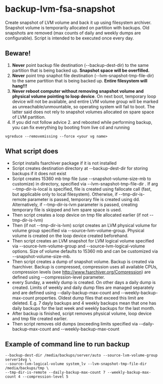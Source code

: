 # backup-lvm-fsa-snapshot
Create snapshot of LVM volume and back it up using filesystem archiver. 
Snapshot volume is temporarily allocated on partition with backups.
Old snapshots are removed (max counts of daily and weekly dumps are 
configurable). Script is intended to be executed once every day.  


## Beware!
1. **Never** point backup file destination (--backup-dest-dir) to the same partition that is being 
backed up. **Snapshot space will be overfilled.**
1. **Never** point tmp snaphot file destination (--lvm-snapshot-tmp-file-dir) to the same partition that is being 
backed up. **Entire filesystem will hang!!!**
1. **Never reboot computer without removing snapshot volume and physical volume 
pointing to loop device**. On next boot,
temporary loop device will not be available, and entire LVM volume group will
be marked as unreachable/unmountable, so operating system will fail
to boot. The latter said does not rely to snapshot volumes allocated on spare
space of LVM partition.
1. If you did not follow advice 2. and rebooted while performing backup, 
you can fix everything by booting from live cd and running 
```
vgreduce --removemissing --force <your vg name>
```

## What script does
- Script installs fsarchiver package if it is not installed
- Script creates destination directory at --backup-dest-dir for storing backups 
if it does not exist 
- Script creates 15360 mb tmp file (use --snapshot-volume-size-mb to customize) 
in directory, specified via --lvm-snapshot-tmp-file-dir . 
If arg --tmp-dir-is-local is specified,
 file is created using fallocate call (fast, but applicable only to local filesystem). 
 Otherwise, if --tmp-dir-is-remote parameter is passed, temporary file is created 
 using dd. Alternatively, if --tmp-dir-is-lvm parameter is passed, creating temporary file 
 is skipped and lvm spare space is used.
- Then script creates a loop device on tmp file allocated earlier (if not --tmp-dir-is-lvm)
- Then (if not --tmp-dir-is-lvm) script creates an LVM physical volume for volume group specified via --source-lvm-volume-group.
 Physical volume is created on the loop device created beforehand.
- Then script creates an LVM snapshot for LVM logical volume specified via 
 --source-lvm-volume-group and --source-lvm-logical-volume options. Size of volume defaults to
15360 mb and can be customized via --snapshot-volume-size-mb. 
- Then script creates a dump of snapshot volume. Backup is created via fsarchiver. 
Backup is compressed, compression uses all available CPUs, compression levels 
(see http://www.fsarchiver.org/Compression) are defined using --compression-level
 parameter.
- every Sunday, a weekly dump is created. On other days a daily dump is created.
 Limits of weekly and daily dump files are managed separately and 
 are defined using --daily-backup-max-count and
 --weekly-backup-max-count properties. Oldest dump files that exceed this limit are deleted.
 E.g. 7 dayly backups and 4 weekly backups mean that one has daily backups for the last week
 and weekly backups for the last month. 
- After backup is finished, script removes physical volume, loop device and tmp file created earlier.
- Then script removes old dumps (exceeding limits specified via --daily-backup-max-count 
 and --weekly-backup-max-count

## Example of command line to run backup
```
--backup-dest-dir /media/backups/server/auto --source-lvm-volume-group server14vg \
--source-lvm-logical-volume system_lv --lvm-snapshot-tmp-file-dir /media/backups/tmp \
--tmp-dir-is-remote --daily-backup-max-count 7 --weekly-backup-max-count 4 --compression-level 5
```